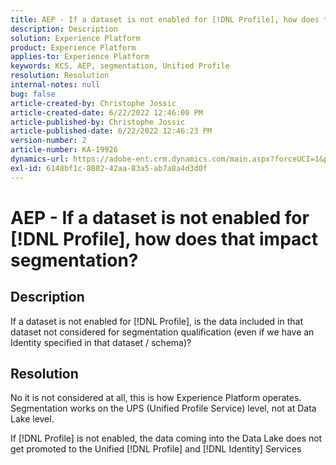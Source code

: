 ```yaml
---
title: AEP - If a dataset is not enabled for [!DNL Profile], how does that impact segmentation?
description: Description
solution: Experience Platform
product: Experience Platform
applies-to: Experience Platform
keywords: KCS, AEP, segmentation, Unified Profile
resolution: Resolution
internal-notes: null
bug: false
article-created-by: Christophe Jossic
article-created-date: 6/22/2022 12:46:00 PM
article-published-by: Christophe Jossic
article-published-date: 6/22/2022 12:46:23 PM
version-number: 2
article-number: KA-19926
dynamics-url: https://adobe-ent.crm.dynamics.com/main.aspx?forceUCI=1&pagetype=entityrecord&etn=knowledgearticle&id=203a4843-29f2-ec11-bb3d-6045bd0158c7
exl-id: 6148bf1c-8082-42aa-83a5-ab7a8a4d3d0f
---
```

# AEP - If a dataset is not enabled for [!DNL Profile], how does that impact segmentation?

## Description

If a dataset is not enabled for [!DNL Profile], is the data included in that dataset not considered for segmentation qualification (even if we have an Identity specified in that dataset / schema)?

## Resolution


No it is not considered at all, this is how Experience Platform operates. Segmentation works on the UPS (Unified Profile Service) level, not at Data Lake level.

If [!DNL Profile] is not enabled, the data coming into the Data Lake does not get promoted to the Unified [!DNL Profile] and [!DNL Identity] Services
